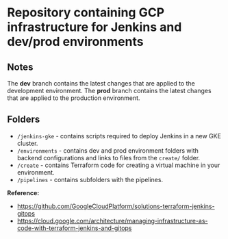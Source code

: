 # Repository containing GCP infrastructure for Jenkins and dev/prod environments

## Notes
The **dev** branch contains the latest changes that are applied to the development environment.
The **prod** branch contains the latest changes that are applied to the production environment.

## Folders
- ```/jenkins-gke``` - contains scripts required to deploy Jenkins in a new GKE cluster.
- ```/environments``` - contains dev and prod environment folders with backend configurations and links to files from the ```create/``` folder.
- ```/create``` - contains Terraform code for creating a virtual machine in your environment.
- ```/pipelines``` - contains subfolders with the pipelines.

**Reference:** 
- https://github.com/GoogleCloudPlatform/solutions-terraform-jenkins-gitops
- https://cloud.google.com/architecture/managing-infrastructure-as-code-with-terraform-jenkins-and-gitops